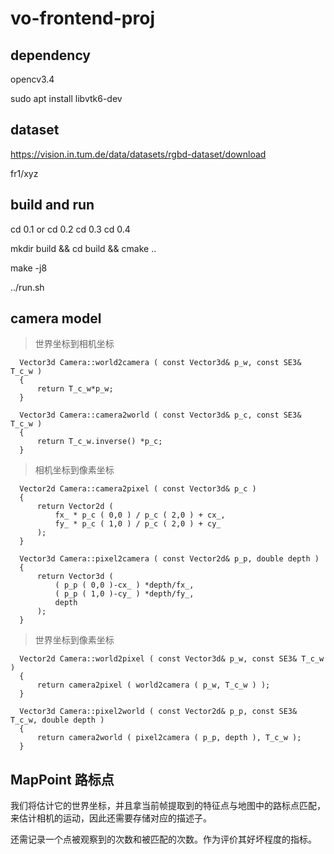 # vo-frontend-proj

## dependency 

opencv3.4

sudo apt install libvtk6-dev 

## dataset 

https://vision.in.tum.de/data/datasets/rgbd-dataset/download

fr1/xyz

## build and run 

cd 0.1 or 
cd 0.2 
cd 0.3 
cd 0.4 

mkdir build && cd build && cmake ..

make -j8

../run.sh


## camera model 

> 世界坐标到相机坐标

```
  Vector3d Camera::world2camera ( const Vector3d& p_w, const SE3& T_c_w )
  {
      return T_c_w*p_w;
  }

  Vector3d Camera::camera2world ( const Vector3d& p_c, const SE3& T_c_w )
  {
      return T_c_w.inverse() *p_c;
  }
```

> 相机坐标到像素坐标

```
  Vector2d Camera::camera2pixel ( const Vector3d& p_c )
  {
      return Vector2d (
          fx_ * p_c ( 0,0 ) / p_c ( 2,0 ) + cx_,
          fy_ * p_c ( 1,0 ) / p_c ( 2,0 ) + cy_
      );
  }

  Vector3d Camera::pixel2camera ( const Vector2d& p_p, double depth )
  {
      return Vector3d (
          ( p_p ( 0,0 )-cx_ ) *depth/fx_,
          ( p_p ( 1,0 )-cy_ ) *depth/fy_,
          depth
      );
  }
```

> 世界坐标到像素坐标

```
  Vector2d Camera::world2pixel ( const Vector3d& p_w, const SE3& T_c_w )
  {
      return camera2pixel ( world2camera ( p_w, T_c_w ) );
  }

  Vector3d Camera::pixel2world ( const Vector2d& p_p, const SE3& T_c_w, double depth )
  {
      return camera2world ( pixel2camera ( p_p, depth ), T_c_w );
  }
```

## MapPoint 路标点

我们将估计它的世界坐标，并且拿当前帧提取到的特征点与地图中的路标点匹配，
来估计相机的运动，因此还需要存储对应的描述子。

还需记录一个点被观察到的次数和被匹配的次数。作为评价其好坏程度的指标。


